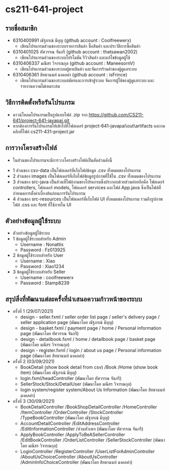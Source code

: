 # cs211-641-project

## รายชื่อสมาชิก
* 6310400991 ณัฐภรณ์ มีบุญ (github account : Coolfreewerx)
  * เขียนโปรแกรมส่วนของระบบรายการสินค้า ซื้อสินค้า และประวัติการซื้อสินค้า
* 6310401025 ทัศวรรณ จันกรี (github account : thatsawan2002)  
  * เขียนโปรแกรมส่วนของระบบโปรโมชัน รีวิวสินค้า และแก้ไขข้อมูลผู้ใช้
* 6310406337 มณีสร วิจารณกุล (github account : ManeesornV)
  * เขียนโปรแกรมส่วนของระบบผู้ขายสินค้า และจัดการร้านค้าของผู้ดูแลระบบ
* 6310406361 สิทธานนท์ มงคลคำ (github account : isFrince)
  * เขียนโปรแกรมส่วนของระบบสมัครและการเข้าสู่ระบบ จัดการผู้ใช้ของผู้ดูแลระบบ และรายงานความไม่เหมาะสม


## วิธีการติดตั้งหรือรันโปรแกรม
* ดาวน์โหลดโปรแกรมเป็นรูปแบบไฟล์ .zip จาก https://github.com/CS211-641/project-641-javapai.git
* หากต้องการรันโปรแกรมให้เข้าไปที่โฟลเดอร์ project-641-javapai\out\artifacts และกดคลิกที่ไฟล์ cs211-431-project.jar


## การวางโครงสร้างไฟล์
* ในส่วนของโปรแกรมจะมีการวางโครงสร้างไฟล์เป็นสัดส่วนดังนี้
- 1 ส่วนของ csv-data เป็นโฟลเดอร์ที่เก็บไฟล์ข้อมูล .csv ทั้งหมดของโปรแกรม
- 2 ส่วนของ images เป็นโฟลเดอร์ที่เก็บไฟล์ข้อมูลรูปภาพที่ใช้ใน .csv ทั้งหมดของโปรแกรม
- 3 ส่วนของ src-java เป็นส่วนที่ไฟล์งานของโปรแกรมซึ่งประกอบด้วยส่วนย่อยอีกคือ โฟลเดอร์ controllers, โฟลเดอร์ models, โฟลเดอร์ services และไฟล์ App.java
  ซึ่งเป็นไฟล์ที่กำหนดการตั้งค่าเบื้องต้นก่อนการรันโปรแกรม
- 4 ส่วนของ src-resources เป็นโฟลเดอร์ที่เก็บไฟล์ UI ทั้งหมดของโปรแกรม รวมถึงรูปภาพ ไฟล์ .css และ font ที่ใช้ภายใน UI

## ตัวอย่างข้อมูลผู้ใช้ระบบ
* ตัวอย่างข้อมูลผู้ใช้ระบบ
* 1 ข้อมูลผู้ใช้ระบบสำหรับ Admin
   * Username :  Nonattis
   * Password  :  Fz013925
* 2 ข้อมูลผู้ใช้ระบบสำหรับ User
   * Username :  Xiao
   * Password  :  Xiao1234
* 3 ข้อมูลผู้ใช้ระบบสำหรับ Seller
   * Username :  coolfreewerx
   * Password  :  Stamp8239

## สรุปสิ่งที่พัฒนาแต่ละครั้งที่นำเสนอความก้าวหน้าของระบบ
* ครั้งที่ 1 (29/07/2021)
  * design - seller.fxml / seller order list page / seller's delivery page / seller application page (พัฒนาโดย ณัฐภรณ์ มีบุญ)
  * design - basket.fxml / payment page / home / Personal information page (พัฒนาโดย ทัศวรรณ จันกรี)
  * design - detailbook.fxml / home / detailbook page / basket page (พัฒนาโดย มณีสร วิจารณกุล)
  * design - register.fxml / login / about us page / Personal information page (พัฒนาโดย สิทธานนท์ มงคลคำ)
* ครั้งที่ 2 (03/09/2021)
  * BookDetail (show book detail from csv) /Book /Home (show book item) (พัฒนาโดย ณัฐภรณ์ มีบุญ)
  * login.fxml/headController (พัฒนาโดย ทัศวรรณ จันกรี)
  * SellerStock/Stock/DetailUser (พัฒนาโดย มณีสร วิจารณกุล)
  * login system/register system/About Us Information (พัฒนาโดย สิทธานนท์ มงคลคำ)
* ครั้งที่ 3 (30/09/2021)
  * BookDetailController /BookShopDetailController /HomeController /ItemController /OrderController /StockController /TypeBookController (พัฒนาโดย ณัฐภรณ์ มีบุญ)
  * AccountDetailController /EditAddressController /EditInformationController /ส่วนหัวเพจ (พัฒนาโดย ทัศวรรณ จันกรี)
  * ApplyBookController /ApplyToBeASellerController /EditBookController /OrderListController /SellerStockController (พัฒนาโดย มณีสร วิจารณกุล)
  * LoginController /RegisterController /UserListForAdminController /AboutUsChoiceController /AboutUsController /AdminInfoChoiceController (พัฒนาโดย สิทธานนท์ มงคลคำ)  